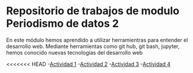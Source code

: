 # Repositorio de trabajos de modulo Periodismo de datos 2

En este módulo hemos aprendido a utilizar herramientras para entender el desarrollo web. Mediante herramientas como git hub, git bash, jupyter, hemos conocido nuevas tecnologías del desarrollo web

<<<<<<< HEAD
-[Actividad 1](ad1.md)
-[Actividad 2](ad2.md)
-[Actividad 3](ad3.md)
-[Actividad 4](api-covid-pandas.ipynb)



